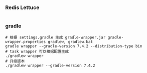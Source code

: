 ### Redis  Lettuce
```yaml

```

### gradle
```shell
# 根据 settings.gradle 生成 gradle-wrapper.jar gradle-wrapper.properties gradlew, gradlew.bat
gradle wrapper --gradle-version 7.4.2 --distribution-type bin
# task wrapper 可以根据配置生成
./gradlew wrapper
# 升级版本
./gradlew wrapper --gradle-version 7.4.2
```